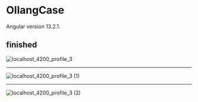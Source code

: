 # OllangCase
Angular version 13.2.1.

## finished

![localhost_4200_profile_3](https://user-images.githubusercontent.com/83245111/172877303-ca7d2378-e9a7-4e1b-96b9-f814ae00c041.png)


---------------------------------------------------------------------------------------------------------------------------------------

![localhost_4200_profile_3 (1)](https://user-images.githubusercontent.com/83245111/172877280-6f85e411-b3f0-4dfa-b696-3573ea3b605a.png)


----------------------------------------------------------------------------------------------------------------------------------------------


![localhost_4200_profile_3 (2)](https://user-images.githubusercontent.com/83245111/172877274-e2da90aa-041e-4808-970c-242bab40c7cb.png)

